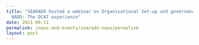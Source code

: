 ```yaml
---
title: "SEARADO hosted a webinar on Organisational Set-up and governance of a
  NADO: The DCAT experience"
date: 2021-06-11
permalink: /news-and-events/searado-news/permalink
layout: post
---
```

